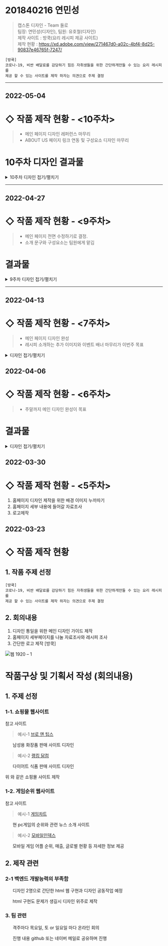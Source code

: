
# 201840216 연민성
> 캡스톤 디자인 - Team 둘로  
> 팀장: 연민성(디자인), 팀원: 유호철(디자인)  
> 제작 사이트 : 방쿡(요리 레시피 제공 사이트)  
> 제작 현황 : https://xd.adobe.com/view/271467d0-a02c-4bf4-8d25-90837e46765f-7247/   

```
[방쿡]
코로나-19, 비싼 배달료를 감당하기 힘든 자취생들을 위한 간단하게만들 수 있는 요리 레시피를
제공 할 수 있는 사이트를 제작 하자는 의견으로 주제 결정

```
---
## 2022-05-04
# ◇ 작품 제작 현황 - <10주차>
>+ 메인 페이지 디자인 레퍼런스 마무리
>+ ABOUT US 페이지 링크 연동 및 구성요소 디자인 마무리

# 10주차 디자인 결과물
<details>
<summary>10주차 디자인 접기/펼치기</summary>
<div markdown="1">

0. 메인 - 이벤트 디자인   
 ![이벤트1](https://user-images.githubusercontent.com/79886686/167146776-ae0be708-57f0-4a24-8730-511dd853fb58.png)
 
1. 메인 - 하단부분 디자인   
![메인 - 하단부](https://user-images.githubusercontent.com/79886686/167146741-fb1ec26b-2ac9-4206-afa1-e7a634d75531.png) 

2. ABOUT US - 사이트 소개 1번   
 ![소개1](https://user-images.githubusercontent.com/79886686/167146759-3d75ec0d-f2d3-4a12-a0e3-569ad7ff6084.png)
 
3. ABOUT US - 사이트 소개 2번   
 ![소개2](https://user-images.githubusercontent.com/79886686/167146764-d6c372ea-c30e-4d30-a267-645827d151b9.png)

4. ABOUT US - 사이트 소개 3번   
 ![소개3](https://user-images.githubusercontent.com/79886686/167146770-e1cca8a7-196a-414a-a6cb-25d5d5a8b86a.png)

5. ABOUT US - 사이트 이력   
 ![신스](https://user-images.githubusercontent.com/79886686/167146774-949030c7-07a0-4a5e-938e-7777e276f113.png)

6. ABOUT US - 참여 인원   
 ![인원](https://user-images.githubusercontent.com/79886686/167146779-d3cb757a-ffad-478b-b059-14f40afc8b25.png)
 
7. 공용 - 푸터 디자인   
 ![푸터](https://user-images.githubusercontent.com/79886686/167146784-93a6057a-aeca-42af-ad18-208aa27af854.png)

 
  </div>
</details>

---
 

## 2022-04-27
# ◇ 작품 제작 현황 - <9주차>
>+ 메인 페이지 전면 수정하기로 결정.
>+ 소개 문구와 구성요소는 팀원에게 맡김

# 결과물
<details>
<summary>9주차 디자인 접기/펼치기</summary>
<div markdown="1">

1. GNB 배너 
![9주차 1](https://user-images.githubusercontent.com/79886686/165961679-454ce6c6-ea05-473e-a19e-e3cd410d4a07.png)


2. 인트로 디자인 
 ![9주차 2](https://user-images.githubusercontent.com/79886686/165961683-1e5e8f2d-dc91-43da-acc9-e21c84f56a01.png)
 
3. 사이트 특징 디자인
 ![9주차 3](https://user-images.githubusercontent.com/79886686/165961685-08bbd2e5-3b5b-4266-8935-b2bf11248085.png)

4. (미정) 디자인
 ![9주차 4](https://user-images.githubusercontent.com/79886686/165961688-e9c5c7a2-3c95-40c6-9ea7-8487ceea223b.png)

5. (미정) 디자인2
 ![9주차 5](https://user-images.githubusercontent.com/79886686/165961690-c2658189-3b05-4fbe-91d8-1ff3cd668ffe.png)

6. 레시피 소개 디자인
 ![9주차 6](https://user-images.githubusercontent.com/79886686/165961693-75cb67e5-d054-492c-92a5-9663fab6526f.png)




 </div>
</details>


---
## 2022-04-13
# ◇ 작품 제작 현황 - <7주차>

>+ 메인 페이지 디자인 완성
>+ 레시피 소개하는 추가 이미지와 이벤트 배너 마무리가 이번주 목표

<details>
<summary>디자인 접기/펼치기</summary>
<div markdown="1">

1. 클릭 반응형 백그라운드 배너-1   
 1-1![PAGE3](https://user-images.githubusercontent.com/79886686/163563643-0ece05c6-9683-465a-aef2-5d013805a919.png)   
 클릭하기 전 상태   
 1-2![PAGE3_TOGGLE](https://user-images.githubusercontent.com/79886686/163563651-c8471fbd-0d85-4d18-9f74-6ab4d6fe26d9.png)   
 클릭하면 바뀌는 상태      
 
2. 이벤트 배너 페이지      
 2-1![PAGE4](https://user-images.githubusercontent.com/79886686/163563656-7c02ad7c-60e2-4202-8087-09a0ee77ccbd.png)   

3. 음식 소개 페이지   
 3-1   
 ![PAGE5](https://user-images.githubusercontent.com/79886686/163563659-bd3e6570-7619-4fb7-af23-031ec4cbe87f.png)   
    
4. 미완성 디저트 음식 페이지   
 4-1   
 ![PAGE6_little](https://user-images.githubusercontent.com/79886686/163563662-0d3cbf1b-17ba-433c-b0ff-a582c73b5872.png)   

 
 </div>
</details>

## 2022-04-06
# ◇ 작품 제작 현황 - <6주차>
>+ 주말까지 메인 디자인 완성이 목표


# 결과물
<details>
<summary>디자인 접기/펼치기</summary>
<div markdown="1">
1. 백그라운드 배너-1   
![페이지 1 완성](https://user-images.githubusercontent.com/79886686/162443357-f8366179-2a2a-403d-97fe-7aa55d4a3a44.png)

2. 백그라운드 배너-2   
![페이지 2 완성](https://user-images.githubusercontent.com/79886686/162443349-dde5fe4b-f4a8-4269-bf80-9836f4a83250.png)

3. 배너 반응형 적용-1   
![마우스 호버 예시](https://user-images.githubusercontent.com/79886686/162443351-f90be25c-03f7-4da3-81aa-23083809176b.png)   
왼쪽이 마우스 호버시 화면 / 오른쪽은 기본 상태

  </div>
</details>


## 2022-03-30
# ◇ 작품 제작 현황 - <5주차>
1. 홈페이지 디자인 제작을 위한 배경 이미지 누끼따기
2. 홈페이지 세부 내용에 들어갈 자료조사
3. 로고제작




## 2022-03-23
# ◇ 작품 제작 현황

<h2> 1. 작품 주제 선정 </h2>

```
[방쿡]
코로나-19, 비싼 배달료를 감당하기 힘든 자취생들을 위한 간단하게만들 수 있는 요리 레시피를
제공 할 수 있는 사이트를 제작 하자는 의견으로 주제 결정

```

<h2> 2. 회의내용 </h2>

1. 디자인 통일을 위한 메인 디자인 가이드 제작
2. 홈페이지 세부페이지를 나눌 자료조사와 레시피 조사
3. 간단한 로고 제작 [방쿡]



![웹 1920 – 1](https://user-images.githubusercontent.com/79886686/160339840-afb8f6ee-4582-4c1d-9eac-b9916b6fbfcb.png)




<h1>작품구상 및 기획서 작성 (회의내용) </h1>

<h2>1. 주제 선정</h2>

<h3> 1-1. 쇼핑몰 웹사이트 </h3>

참고 사이트

 > 예시-1  [브로 앤 팁스](https://brand.naver.com/brontips?n_media=27758&n_query=%EB%B8%8C%EB%A1%9C%EC%95%A4%ED%8C%81%EC%8A%A4&n_rank=1&n_ad_group=grp-a001-04-000000018082083&n_ad=nad-a001-04-000000140093108&n_keyword_id=nkw-a001-04-000003261998770&n_keyword=%EB%B8%8C%EB%A1%9C%EC%95%A4%ED%8C%81%EC%8A%A4&n_campaign_type=4&n_contract=tct-a001-04-000000000507774&n_ad_group_type=5&NaPm=ct%3Dl10rkx3k%7Cci%3D0zu0001ouxvw6SIRavlm%7Ctr%3Dbrnd%7Chk%3Dbfc9b4204a9436cc2518209a888ccacc5078e141) 

  <ul>남성용 화장품 판매 사이트 디자인 </ul>

> 예시-2 [랭킹 닭컴](https://www.rankingdak.com/?utm_source=NAVER&utm_medium=SA&utm_campaign=NA_BRAND_PC&utm_term=&n_media=27758&n_query=%EB%9E%AD%ED%82%B9%EB%8B%AD%EC%BB%B4&n_rank=1&n_ad_group=grp-a001-04-000000018308642&n_ad=nad-a001-04-000000175375003&n_keyword_id=nkw-a001-04-000003293524680&n_keyword=%EB%9E%AD%ED%82%B9%EB%8B%AD%EC%BB%B4&n_campaign_type=4&n_contract=tct-a001-04-000000000497490&n_ad_group_type=5&NaPm=ct%3Dl10rnqy8%7Cci%3D0ze0003suxvwPEn5m1mh%7Ctr%3Dbrnd%7Chk%3D61069aa89374c614abcef584bdc5437380923dd1)
 
 <ul> 다이어트 식품 판매 사이트 디자인  </ul>

위 와 같은 쇼핑몰 사이트 제작

<h3> 1-2. 게임순위 웹사이트 </h3>

참고 사이트

> 예시-1 [게임차트](http://www.gamechart100.com/)

 <ul> 현 pc게임의 순위와 관련 뉴스 소개 사이트  </ul>

> 예시-2 [모바일인덱스](https://www.mobileindex.com/mi-chart/realtime-rank)

  <ul> 모바일 게임 어플 순위, 매출, 글로벌 현황 등 자세한 정보 제공 </ul>

<h2> 2. 제작 관련</h2>

<h3> 2-1 백엔드 개발능력의 부족함 </h3>

<ul>디자인 2명으로 간단한 html 웹 구현과 디자인 공동작업 예정</ul>

<ul> html 구현도 문제가 생길시 디자인 위주로 제작 </ul>

<h3> 3. 팀 관련 </h3>

<ul> 격주마다 목요일, 토 or 일요일 마다 온라인 회의 </ul>
<ul> 진행 내용 github 또는 네이버 메일로 공유하며 진행 </ul>
